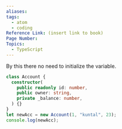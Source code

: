 ```yaml
---
aliases:
tags:
  - atom
  - coding
Reference Link: (insert link to book)
Page Number:
Topics:
  - TypeScript
---
```

By this there no need to initialize the variable.

```ts
class Account {
  constructor(
    public readonly id: number,
    public owner: string,
    private _balance: number,
  ) {}
}
let newAcc = new Account(1, "kuntal", 23);
console.log(newAcc);
```	
